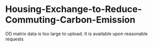 # Housing-Exchange-to-Reduce-Commuting-Carbon-Emission

OD matrix data is too large to upload. It is available upon reasonable requests
